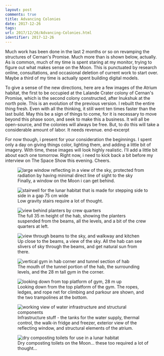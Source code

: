 ```yaml
---
layout: post
comments: true
title: Advancing Colonies
date: 2017-12-26
tags:
url: 2017/12/26/Advancing-Colonies.html
identifier: 2017-12-26
---
```

Much work has been done in the last 2 months or so on revamping the structures of Cernan's Promise. Much more than is shown below, actually. As is common, much of my time is spent staring at my monitor, trying to figure out what makes sense on the Moon. This is punctuated by research online, consultations, and occasional deletion of current work to start over. Maybe a third of my time is actually spent building digital models.

To give a sense of the new directions, here are a few images of the Atrium habitat, the first to be occupied at the Lalande Crater colony of Cernan's Promise, which is the second colony constructed, after Inukshuk at the north pole. This is an evolution of the previous version. I rebuilt the entire thing fresh. Even with all the thinking, it still went ten times faster than the last build. May this be a sign of things to come, for it is necessary to move beyond this phase soon, and seek to make this a business. It will all be open-source, and the colonies will always be free. But, to do this will take a considerable amount of labor. It needs revenue. end-excerpt

For now though, i present for your consideration the beginnings. I spent only a day on giving things color, lighting them, and adding a little bit of imagery. With time, these images will look highly realistic. I'll add a little bit about each one tomorrow. Right now, i need to kick back a bit before my interview on The Space Show this evening. Cheers.

<figure>
<img src="https://www.moonwards.com/img/2018AtriumWindow.jpg" alt="large window reflecting in a view of the sky, protected from radiation by having minimal direct line of sight to the sky">
<figcaption>Finally, a window on the Moon i can get behind.</figcaption>
</figure>
<figure>
<img src="https://www.moonwards.com/img/2018-Moonstairs.jpg" alt="stairwell for the lunar habitat that is made for stepping side to side in a gap 75 cm wide">
<figcaption>Low gravity stairs require a lot of thought.</figcaption>
</figure>
<figure>
<img src="https://www.moonwards.com/img/2018-underPlanters.jpg" alt="view behind planters by crew quarters">
<figcaption>The full 35 m height of the hab, showing the planters suspended from the beams, all the levels, and a bit of the crew quarters at left.</figcaption>
</figure>
<figure>
<img src="https://www.moonwards.com/img/2018-byBeams.jpg" alt="view through beams to the sky, and walkway and kitchen">
<figcaption>Up close to the beams, a view of the sky. All the hab can see slivers of sky through the beams, and get natural sun from there.</figcaption>
</figure>
<figure>
<img src="https://www.moonwards.com/img/2018-Gym.jpg" alt="vertical gym in hab corner and tunnel section of hab">
<figcaption>The mouth of the tunnel portion of the hab, the surrounding levels, and the 28 m tall gym in the corner.</figcaption>
</figure>
<figure>
<img src="https://www.moonwards.com/img/2018-INsideGym.jpg" alt="looking down from top platform of gym, 28 m up">
<figcaption>Looking down from the top platform of the gym. The ropes, ledges, and rope net for climbing and parkour are shown, and the two trampolines at the bottom.</figcaption>
</figure>
<figure>
<img src="https://www.moonwards.com/img/2018Structural.png" alt="working view of water infrastructure and structural components">
<figcaption>Infrastructure stuff - the tanks for the water supply, thermal control, the walk-in fridge and freezer, exterior view of the reflecting window, and structural elements of the atrium.</figcaption>
</figure>
<figure>
<img src="https://www.moonwards.com/img/2018Toilets.png" alt="dry composting toilets for use in a lunar habitat">
<figcaption>Dry composting toilets on the Moon... these too required a lot of thought...</figcaption>
</figure>
